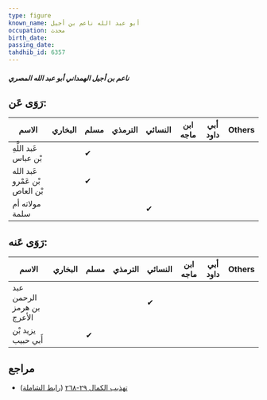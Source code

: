 ```yaml
---
type: figure
known_name: أبو عبد الله ناعم بن أجيل
occupation: محدث
birth_date:
passing_date:
tahdhib_id: 6357
---
```

##### ناعم بن أجيل الهمداني أبو عبد الله المصري

## رَوَى عَن:
| الاسم                          | البخاري | مسلم | الترمذي | النسائي | ابن ماجه | أبي داود | Others |
| ------------------------------ | ------- | ---- | ------- | ------- | -------- | -------- | ------ |
| عَبد اللَّهِ بْن عباس          |         | ✔    |         |         |          |          |        |
| عَبد الله بْن عَمْرو بْن العاص |         | ✔    |         |         |          |          |        |
| مولاته أم سلمة                 |         |      |         | ✔       |          |          |        |
## رَوَى عَنه:
| الاسم                     | البخاري | مسلم | الترمذي | النسائي | ابن ماجه | أبي داود | Others |
| ------------------------- | ------- | ---- | ------- | ------- | -------- | -------- | ------ |
| عبد الرحمن بن هرمز الأعرج |         |      |         | ✔       |          |          |        |
| يزيد بْن أَبي حبيب        |         | ✔    |         |         |          |          |        |
## مراجع
- [تهذيب الكمال ٢٩-٢٦٨](obsidian://open?vault=Tahdhib-al-Kamal&file=Figures/٦٣٥٧-ناعم%20بن%20أجيل%20الهمداني%20أبو%20عبد%20الله%20المصري) ([رابط الشاملة](https://shamela.ws/book/3722/15839))